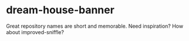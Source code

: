 # dream-house-banner
Great repository names are short and memorable. Need inspiration? How about improved-sniffle?
